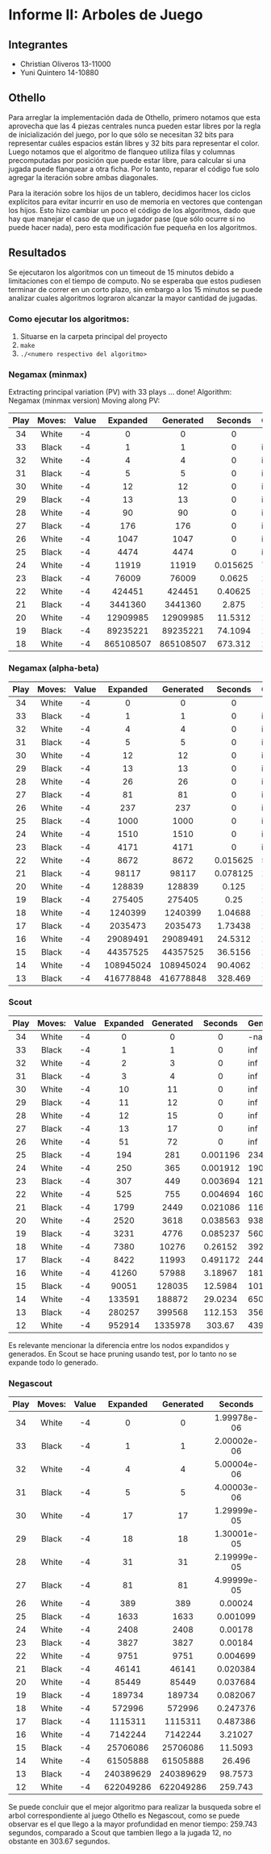 # Informe II: Arboles de Juego

## Integrantes

* Christian Oliveros 13-11000
* Yuni Quintero 14-10880

## Othello

Para arreglar la implementación dada de Othello, primero notamos que esta aprovecha que las 4 piezas centrales nunca pueden estar libres por la regla de inicialización del juego, por lo que sólo se necesitan 32 bits para representar cuáles espacios están libres y 32 bits para representar el color. Luego notamos que el algoritmo de flanqueo utiliza filas y columnas precomputadas por posición que puede estar libre, para calcular si una jugada puede flanquear a otra ficha. Por lo tanto, reparar el código fue solo agregar la iteración sobre ambas diagonales.

Para la iteración sobre los hijos de un tablero, decidimos hacer los ciclos explícitos para evitar incurrir en uso de memoria en vectores que contengan los hijos. Esto hizo cambiar un poco el código de los algoritmos, dado que hay que manejar el caso de que un jugador pase (que sólo ocurre si no puede hacer nada), pero esta modificación fue pequeña en los algoritmos.

## Resultados

Se ejecutaron los algoritmos con un timeout de 15 minutos debido a limitaciones con el tiempo de computo. No se esperaba que estos pudiesen terminar de correr en un corto plazo, sin embargo a los 15 minutos se puede analizar cuales algoritmos lograron alcanzar la mayor cantidad de jugadas.

### Como ejecutar los algoritmos:

1. Situarse en la carpeta principal del proyecto
2. `make`
3. `./<numero respectivo del algoritmo>`

### Negamax (minmax)

Extracting principal variation (PV) with 33 plays ... done!
Algorithm: Negamax (minmax version)
Moving along PV:

| Play | Moves: | Value |     Expanded     |     Generated     |     Seconds    | Generated/second        |
|:--:|:------------:|:--------:|:-------------------:|:--------------------:|:----------------:|-------------------------------|
| 34 | White | -4 |    0     |     0     |     0    | -nan        |
| 33 | Black | -4 |    1     |     1     |     0    | inf         |
| 32 | White | -4 |    4     |     4     |     0    | inf         |
| 31 | Black | -4 |    5     |     5     |     0    | inf         |
| 30 | White | -4 |    12    |     12    |     0    | inf         |
| 29 | Black | -4 |    13    |     13    |     0    | inf         |
| 28 | White | -4 |    90    |     90    |     0    | inf         |
| 27 | Black | -4 |   176    |    176    |     0    | inf         |
| 26 | White | -4 |   1047   |    1047   |     0    | inf         |
| 25 | Black | -4 |   4474   |    4474   |     0    | inf         |
| 24 | White | -4 |  11919   |   11919   | 0.015625 | 762816      |
| 23 | Black | -4 |  76009   |   76009   |  0.0625  | 1.21614e+06 |
| 22 | White | -4 |  424451  |   424451  |  0.40625 | 1.0448e+06  |
| 21 | Black | -4 | 3441360  |  3441360  |   2.875  | 1.19699e+06 |
| 20 | White | -4 | 12909985 |  12909985 |  11.5312 | 1.11957e+06 |
| 19 | Black | -4 | 89235221 |  89235221 |  74.1094 | 1.2041e+06  |
| 18 | White | -4 |865108507 | 865108507 |  673.312 | 1.28485e+06 |

### Negamax (alpha-beta)

| Play | Moves: | Value |     Expanded     |     Generated     |     Seconds    | Generated/second        |
|:--:|:------------:|:--------:|:-------------------:|:--------------------:|:----------------:|-------------------------------|
| 34 | White | -4 |    0     |     0     |     0    | -nan        |
| 33 | Black | -4 |    1     |     1     |     0    | inf         |
| 32 | White | -4 |    4     |     4     |     0    | inf         |
| 31 | Black | -4 |    5     |     5     |     0    | inf         |
| 30 | White | -4 |    12    |     12    |     0    | inf         |
| 29 | Black | -4 |    13    |     13    |     0    | inf         |
| 28 | White | -4 |    26    |     26    |     0    | inf         |
| 27 | Black | -4 |   81    |    81    |     0    | inf         |
| 26 | White | -4 |   237   |    237   |     0    | inf         |
| 25 | Black | -4 |   1000   |    1000   |     0    | inf         |
| 24 | White | -4 |  1510   |   1510   | 0 | inf      |
| 23 | Black | -4 |  4171   |   4171   |  0  | inf |
| 22 | White | -4 |  8672  |   8672  |  0.015625 | 555008  |
| 21 | Black | -4 | 98117  |  98117  |   0.078125  | 1.2559e+06 |
| 20 | White | -4 | 128839 |  128839 |  0.125 | 1.03071e+06 |
| 19 | Black | -4 | 275405 |  275405 |  0.25 | 1.10162e+06  |
| 18 | White | -4 |1240399 | 1240399 |  1.04688 | 1.18486e+06 |
| 17 | Black | -4 |2035473 | 2035473 |  1.73438 | 1.17361e+06 |
| 16 | White | -4 |29089491 | 29089491 |  24.5312 | 1.18581e+06 |
| 15 | Black | -4 |44357525 | 44357525 |  36.5156 | 1.21475e+06 |
| 14 | White | -4 |108945024 | 108945024 |  90.4062 | 1.20506e+06 |
| 13 | Black | -4 |416778848 | 416778848 |  328.469 | 1.26885e+06 |

### Scout

| Play | Moves: | Value |     Expanded     |     Generated     |     Seconds    | Generated/second        |
|:--:|:------------:|:--------:|:-------------------:|:--------------------:|:----------------:|-------------------------------|
| 34 | White | -4 |    0     |     0     |     0    | -nan        |
| 33 | Black | -4 |    1     |     1     |     0    | inf         |
| 32 | White | -4 |    2     |     3     |     0    | inf         |
| 31 | Black | -4 |    3     |     4     |     0    | inf         |
| 30 | White | -4 |    10    |     11    |     0    | inf         |
| 29 | Black | -4 |    11    |     12    |     0    | inf         |
| 28 | White | -4 |    12    |     15    |     0    | inf         |
| 27 | Black | -4 |   13    |    17    |     0    | inf         |
| 26 | White | -4 |   51   |    72   |     0    | inf         |
| 25 | Black | -4 |   194   |    281   |     0.001196    | 234950         |
| 24 | White | -4 |  250   |   365   | 0.001912 | 190900      |
| 23 | Black | -4 |  307   |   449   |  0.003694  | 121548 |
| 22 | White | -4 |  525  |   755  |  0.004694 | 160844  |
| 21 | Black | -4 | 1799  |  2449  |   0.021086  | 116143 |
| 20 | White | -4 | 2520 |  3618 |  0.038563 | 93820.5 |
| 19 | Black | -4 | 3231 |  4776 |  0.085237 | 56032  |
| 18 | White | -4 |7380 | 10276 |  0.26152 | 39293.4 |
| 17 | Black | -4 |8422 | 11993 |  0.491172 | 24417.1 |
| 16 | White | -4 |41260 | 57988 |  3.18967 | 18179.9 |
| 15 | Black | -4 |90051 | 128035 |  12.5984 | 10162.8 |
| 14 | White | -4 |133591 | 188872 |  29.0234 | 6507.57 |
| 13 | Black | -4 |280257 | 399568 |  112.153 | 3562.69 |
| 12 | White | -4 |952914 | 1335978 |  303.67 | 4399.45 |

Es relevante mencionar la diferencia entre los nodos expandidos y generados. En Scout se hace pruning usando test, por lo tanto no se expande todo lo generado.

### Negascout

| Play | Moves: | Value |     Expanded     |     Generated     |     Seconds    | Generated/second        |
|:--:|:------------:|:--------:|:-------------------:|:--------------------:|:----------------:|-------------------------------|
| 34 | White | -4 |    0     |     0     |     1.99978e-06    | 0        |
| 33 | Black | -4 |    1     |     1     |     2.00002e-06    | 499996         |
| 32 | White | -4 |    4     |     4     |     5.00004e-06    | 799994         |
| 31 | Black | -4 |    5     |     5     |     4.00003e-06    | 1.24999e+06         |
| 30 | White | -4 |    17    |     17    |     1.29999e-05    | 1.30771e+06         |
| 29 | Black | -4 |    18    |     18    |     1.30001e-05    | 1.3846e+06         |
| 28 | White | -4 |    31    |     31    |     2.19999e-05    | 1.4091e+06         |
| 27 | Black | -4 |   81    |    81    |     4.99999e-05    | 1.62e+06         |
| 26 | White | -4 |   389   |    389   |     0.00024    | 1.62083e+06         |
| 25 | Black | -4 |   1633   |    1633   |     0.001099    | 1.4859e+06         |
| 24 | White | -4 |  2408   |   2408   | 0.00178 | 1.35281e+06      |
| 23 | Black | -4 |  3827   |   3827   |  0.00184  | 2.07989e+06 |
| 22 | White | -4 |  9751  |   9751  |  0.004699 | 2.07512e+06  |
| 21 | Black | -4 | 46141  |  46141  |   0.020384  | 2.26359e+06 |
| 20 | White | -4 | 85449 |  85449 |  0.037684 | 2.26751e+06 |
| 19 | Black | -4 | 189734 |  189734 |  0.082067 | 2.31194e+06  |
| 18 | White | -4 |572996 | 572996 |  0.247376 | 2.3163e+06 |
| 17 | Black | -4 |1115311 | 1115311 |  0.487386 | 2.28835e+06 |
| 16 | White | -4 |7142244 | 7142244 |  3.21027 | 2.22481e+06 |
| 15 | Black | -4 |25706086 | 25706086 |  11.5093 | 2.23351e+06 |
| 14 | White | -4 |61505888 | 61505888 |  26.496 | 2.32133e+06 |
| 13 | Black | -4 |240389629 | 240389629 |  98.7573 | 2.43414e+06 |
| 12 | White | -4 |622049286 | 622049286 |  259.743 | 2.39486e+06 |

Se puede concluir que el mejor algoritmo para realizar la busqueda sobre el arbol correspondiente al juego Othello es Negascout, como se puede observar es el que llego a la mayor profundidad en menor tiempo: 259.743 segundos, comparado a Scout que tambien llego a la jugada 12, no obstante en 303.67 segundos. 